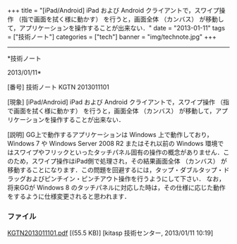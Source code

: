 ﻿+++
title = "[iPad/Android] iPad および Android クライアントで，スワイプ操作 （指で画面を拭く様に動かす） を行うと，画面全体 （カンバス） が移動して，アプリケーションを操作することが出来ない．"
date = "2013-01-11"
tags = ["技術ノート"]
categories = ["tech"]
banner = "img/technote.jpg"
+++

-----------------------------------------------------------------------------------------------------------------------------

*技術ノート

2013/01/11*


[番号]
技術ノート KGTN 2013011101

[現象]
[iPad/Android] iPad および Android クライアントで，スワイプ操作
（指で画面を拭く様に動かす） を行うと，画面全体 （カンバス）
が移動して，アプリケーションを操作することが出来ない．

[説明]
GG上で動作するアプリケーションは Windows 上で動作しており， Windows 7 や
Windows Server 2008 R2 またはそれ以前の Windows
環境ではスワイプやフリックといったタッチパネル固有の操作の概念がありません．このため，スワイプ操作はiPad側で処理され，その結果画面全体
（カンバス）
が移動することになります．この問題を回避するには，タップ・ダブルタップ・ドラッグおよびピンチイン・ピンチアウト操作を行うようにして下さい．
なお，将来GGが Windows 8
のタッチパネルに対応した時は，その仕様に応じた動作をするように仕様変更されると思われます．


### ファイル

 
 


[KGTN2013011101.pdf](http://techreport.kitasp.net/attachments/download/1177/KGTN2013011101.pdf)
 [(55.5 KB)] [kitasp 技術センター, 2013/01/11
10:19]


 


 

